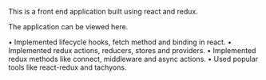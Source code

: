 This is a front end application built using react and redux.

The application can be viewed here.

•	Implemented lifecycle hooks, fetch method and binding in react.
•	Implemented redux actions, reducers, stores and providers.
•	Implemented redux methods like connect, middleware and async actions.
•	Used popular tools like react-redux and tachyons.
